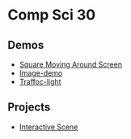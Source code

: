 # Comp Sci 30 

## Demos 
- [Square Moving Around Screen](square-moving) 
- [Image-demo](image-demo)
- [Traffoc-light](traffic-light)

## Projects 

- [Interactive Scene](interactive-scene)
